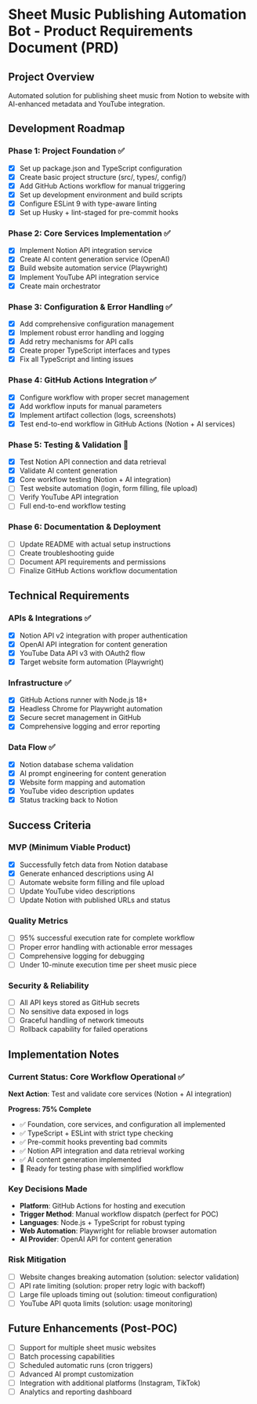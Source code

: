 # Sheet Music Publishing Automation Bot - Product Requirements Document (PRD)

## Project Overview

Automated solution for publishing sheet music from Notion to website with AI-enhanced metadata and YouTube integration.

## Development Roadmap

### Phase 1: Project Foundation ✅

- [x] Set up package.json and TypeScript configuration
- [x] Create basic project structure (src/, types/, config/)
- [x] Add GitHub Actions workflow for manual triggering
- [x] Set up development environment and build scripts
- [x] Configure ESLint 9 with type-aware linting
- [x] Set up Husky + lint-staged for pre-commit hooks

### Phase 2: Core Services Implementation ✅

- [x] Implement Notion API integration service
- [x] Create AI content generation service (OpenAI)
- [x] Build website automation service (Playwright)
- [x] Implement YouTube API integration service
- [x] Create main orchestrator

### Phase 3: Configuration & Error Handling ✅

- [x] Add comprehensive configuration management
- [x] Implement robust error handling and logging
- [x] Add retry mechanisms for API calls
- [x] Create proper TypeScript interfaces and types
- [x] Fix all TypeScript and linting issues

### Phase 4: GitHub Actions Integration ✅

- [x] Configure workflow with proper secret management
- [x] Add workflow inputs for manual parameters
- [x] Implement artifact collection (logs, screenshots)
- [x] Test end-to-end workflow in GitHub Actions (Notion + AI services)

### Phase 5: Testing & Validation 🔄

- [x] Test Notion API connection and data retrieval
- [x] Validate AI content generation
- [x] Core workflow testing (Notion + AI integration)
- [ ] Test website automation (login, form filling, file upload)
- [ ] Verify YouTube API integration
- [ ] Full end-to-end workflow testing

### Phase 6: Documentation & Deployment

- [ ] Update README with actual setup instructions
- [ ] Create troubleshooting guide
- [ ] Document API requirements and permissions
- [ ] Finalize GitHub Actions workflow documentation

## Technical Requirements

### APIs & Integrations ✅

- [x] Notion API v2 integration with proper authentication
- [x] OpenAI API integration for content generation
- [x] YouTube Data API v3 with OAuth2 flow
- [x] Target website form automation (Playwright)

### Infrastructure ✅

- [x] GitHub Actions runner with Node.js 18+
- [x] Headless Chrome for Playwright automation
- [x] Secure secret management in GitHub
- [x] Comprehensive logging and error reporting

### Data Flow ✅

- [x] Notion database schema validation
- [x] AI prompt engineering for content generation
- [x] Website form mapping and automation
- [x] YouTube video description updates
- [x] Status tracking back to Notion

## Success Criteria

### MVP (Minimum Viable Product)

- [x] Successfully fetch data from Notion database
- [x] Generate enhanced descriptions using AI
- [ ] Automate website form filling and file upload
- [ ] Update YouTube video descriptions
- [ ] Update Notion with published URLs and status

### Quality Metrics

- [ ] 95% successful execution rate for complete workflow
- [ ] Proper error handling with actionable error messages
- [ ] Comprehensive logging for debugging
- [ ] Under 10-minute execution time per sheet music piece

### Security & Reliability

- [ ] All API keys stored as GitHub secrets
- [ ] No sensitive data exposed in logs
- [ ] Graceful handling of network timeouts
- [ ] Rollback capability for failed operations

## Implementation Notes

### Current Status: Core Workflow Operational ✅

**Next Action**: Test and validate core services (Notion + AI integration)

**Progress: 75% Complete**

- ✅ Foundation, core services, and configuration all implemented
- ✅ TypeScript + ESLint with strict type checking
- ✅ Pre-commit hooks preventing bad commits
- ✅ Notion API integration and data retrieval working
- ✅ AI content generation implemented
- 🔄 Ready for testing phase with simplified workflow

### Key Decisions Made

- **Platform**: GitHub Actions for hosting and execution
- **Trigger Method**: Manual workflow dispatch (perfect for POC)
- **Languages**: Node.js + TypeScript for robust typing
- **Web Automation**: Playwright for reliable browser automation
- **AI Provider**: OpenAI API for content generation

### Risk Mitigation

- [ ] Website changes breaking automation (solution: selector validation)
- [ ] API rate limiting (solution: proper retry logic with backoff)
- [ ] Large file uploads timing out (solution: timeout configuration)
- [ ] YouTube API quota limits (solution: usage monitoring)

## Future Enhancements (Post-POC)

- [ ] Support for multiple sheet music websites
- [ ] Batch processing capabilities
- [ ] Scheduled automatic runs (cron triggers)
- [ ] Advanced AI prompt customization
- [ ] Integration with additional platforms (Instagram, TikTok)
- [ ] Analytics and reporting dashboard
